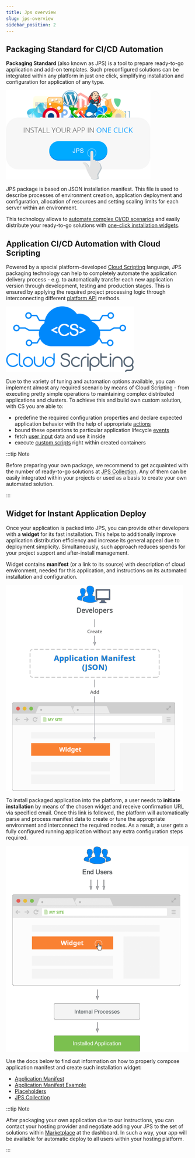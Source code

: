 ```yaml
---
title: Jps overview
slug: jps-overview
sidebar_position: 2
---
```


## Packaging Standard for CI/CD Automation

**Packaging Standard** (also known as JPS) is a tool to prepare ready-to-go application and add-on templates. Such preconfigured solutions can be integrated within any platform in just one click, simplifying installation and configuration for application of any type.

<div style={{
    display:'flex',
    justifyContent: 'center',
    margin: '0 0 1rem 0'
}}>

![Locale Dropdown](./img/JPSOverview/00.png)

</div>

JPS package is based on JSON installation manifest. This file is used to describe processes of environment creation, application deployment and configuration, allocation of resources and setting scaling limits for each server within an environment.

This technology allows to [automate complex CI/CD scenarios](/docs/Deployment%20Tools/Cloud%20Scripting%20&%20JPS/JPS%20Overview#application-cicd-automation-with-cloud-scripting) and easily distribute your ready-to-go solutions with [one-click installation widgets](/docs/Deployment%20Tools/Cloud%20Scripting%20&%20JPS/JPS%20Overview#widget-for-instant-application-deploy).

## Application CI/CD Automation with Cloud Scripting

Powered by a special platform-developed [Cloud Scripting](https://docs.cloudscripting.com/) language, JPS packaging technology can help to completely automate the application delivery process - e.g. to automatically transfer each new application version through development, testing and production stages. This is ensured by applying the required project processing logic through interconnecting different [platform API](https://cloudmydc.com/) methods.

<div style={{
    display:'flex',
    justifyContent: 'center',
    margin: '0 0 1rem 0'
}}>

![Locale Dropdown](./img/JPSOverview/01.png)

</div>

Due to the variety of tuning and automation options available, you can implement almost any required scenario by means of Cloud Scripting - from executing pretty simple operations to maintaining complex distributed applications and clusters. To achieve this and build own custom solution, with CS you are able to:

- predefine the required configuration properties and declare expected application behavior with the help of appropriate [actions](https://docs.cloudscripting.com/creating-manifest/actions/)
- bound these operations to particular application lifecycle [events](https://docs.cloudscripting.com/creating-manifest/events/)
- fetch [user input](https://docs.cloudscripting.com/creating-manifest/placeholders/#input-parameters) data and use it inside
- execute [custom scripts](https://docs.cloudscripting.com/creating-manifest/custom-scripts/) right within created containers

:::tip Note

Before preparing your own package, we recommend to get acquainted with the number of ready-to-go solutions at [JPS Collection](https://github.com/jelastic-jps). Any of them can be easily integrated within your projects or used as a basis to create your own automated solution.

:::

## Widget for Instant Application Deploy

Once your application is packed into JPS, you can provide other developers with a **widget** for its fast installation. This helps to additionally improve application distribution efficiency and increase its general appeal due to deployment simplicity. Simultaneously, such approach reduces spends for your project support and after-install management.

Widget contains **manifest** (or a link to its source) with description of cloud environment, needed for this application, and instructions on its automated installation and configuration.

<div style={{
    display:'flex',
    justifyContent: 'center',
    margin: '0 0 1rem 0'
}}>

![Locale Dropdown](./img/JPSOverview/02.png)

</div>

To install packaged application into the platform, a user needs to **initiate installation** by means of the chosen widget and receive confirmation URL via specified email. Once this link is followed, the platform will automatically parse and process manifest data to create or tune the appropriate environment and interconnect the required nodes. As a result, a user gets a fully configured running application without any extra configuration steps required.

<div style={{
    display:'flex',
    justifyContent: 'center',
    margin: '0 0 1rem 0'
}}>

![Locale Dropdown](./img/JPSOverview/03-widget-to-application.png)

</div>

Use the docs below to find out information on how to properly compose application manifest and create such installation widget:

- [Application Manifest](/docs/Deployment%20Tools/Cloud%20Scripting%20&%20JPS/Application%20Manifest)
- [Application Manifest Example](https://docs.cloudscripting.com/samples/)
- [Placeholders](https://docs.cloudscripting.com/creating-manifest/placeholders/)
- [JPS Collection](https://github.com/jelastic-jps)

:::tip Note

After packaging your own application due to our instructions, you can contact your hosting provider and negotiate adding your JPS to the set of solutions within [Marketplace](/docs/deployment-tools/cloud-scripting-&-jps/marketplace) at the dashboard. In such a way, your app will be available for automatic deploy to all users within your hosting platform.

:::
